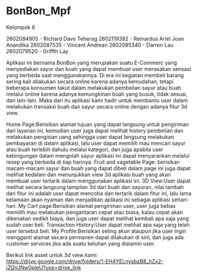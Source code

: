 # BonBon_Mpf

Kelompok 6 

2602084905 - Richard Dave Teherag
2602119392 - Reinardus Ariel Joan Anandika 
2602087535 - Vincent Andrean 
2602085340 - Darren Lau 
2602079520 - Griffth Lay

Aplikasi ini bernama BonBon yang merupakan suatu E-Commerc yang menyediakan sayur dan buah yang dapat membuat user merasakan sensasi yang berbeda saat menggunakannya. Di era ini kegiatan membeli barang sering kali dilakukan secara online karena adanya kemudahan, tetapi beberapa konsumen takut dalam melakukan pembelian sayur atau buah melalui online karena adanya kemungkinan buah yang busuk, tidak sesuai, dan lain-lain. Maka dari itu aplikasi kami hadir untuk membantu user dalam melakukan transaksi buah dan sayur secara online dengan adanya fitur 3d view.

Home Page:Berisikan alamat tujuan yang dapat langsung untuk pengiriman dari layanan ini, kemudian user juga dapat melihat history pembelian dan melakukan pengisian uang sehingga user dapat langsung melakukan pembayaran di dalam aplikasi, lalu user dapat memilih mau mencari sayur atau buah terlebih dahulu melalui kategori, dan juga apabila user kebingungan dalam mengolah sayur aplikasi ini dapat menyarankan melalui resep yang berbeda di tiap harinya. Fruit and vagetable Page: berisikan macam-macam sayur dan buah yang dapat dibeli dalam page ini juga dapat melihat kedalam dan menunjukkan view 3d aplikasi buah yang akan membuat user tertarik dalam menggunakan aplikasi ini. 3D View:User dapat melihat secara langsung tampilan 3d dari buah dan sayuran, nilai tambah dari fitur ini adalah user dapat mencoba dan tertarik dalam fitur ini, lalu lama kelamaan akan nyaman dan menjadikan aplikasi ini sebagai aplikasi sehari-hari. My Cart page:Berisikan alamat pengiriman user, user juga bebas memilih mau melakukan pengantaran cepat atau biasa, kalau cepat akan dikenakan sedikit biaya, dan juga user dapat melihat kembali apa saja yang sudah user beli. Transaction History:User dapat melihat apa saja yang telah user tersebut beli. My Profile:Berisikan seting akun ataupun jika user ingin mengganti alamat secara permanen dapat dilakukan di sini, dan juga ada customer services jika ada suatu keluhan yang dialamin user.

Berikut link asset untuk 3d view kami: https://drive.google.com/drive/folders/1-EH4YELnysbzB8_hZx2-jZQVJNw0pleU?usp=drive_link
